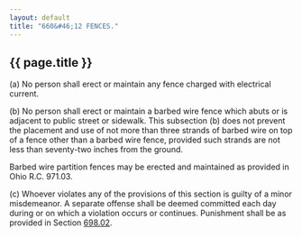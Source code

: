 ```yaml
---
layout: default 
title: "660&#46;12 FENCES."
---
```


{{ page.title }}
----------------

​(a) No person shall erect or maintain any fence charged with electrical
current.

​(b) No person shall erect or maintain a barbed wire fence which abuts
or is adjacent to public street or sidewalk. This subsection (b) does
not prevent the placement and use of not more than three strands of
barbed wire on top of a fence other than a barbed wire fence, provided
such strands are not less than seventy-two inches from the ground.

Barbed wire partition fences may be erected and maintained as provided
in Ohio R.C. 971.03.

​(c) Whoever violates any of the provisions of this section is guilty of
a minor misdemeanor. A separate offense shall be deemed committed each
day during or on which a violation occurs or continues. Punishment shall
be as provided in Section [698.02](38e2f631.html).
